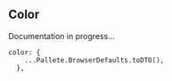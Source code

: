 ## Color

Documentation in progress...

```
color: {
    ...Pallete.BrowserDefaults.toDTO(),
  },
```